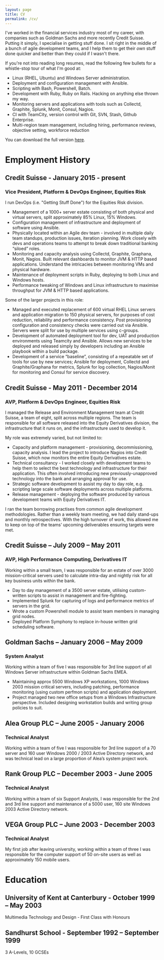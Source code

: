 ```yaml
---
layout: page
title: CV
permalink: /cv/
---
```


I've worked in the financial services industry most of my career, with companies such as Goldman Sachs and more recently 
Credit Suisse. Putting it simply, I specialise in getting stuff done. I sit right in the middle of a bunch of agile
development teams, and I help them to get their _own_ stuff done quicker and better than they could if I wasn't there. 

If you're not into reading long resumes, read the following few bullets for a whistle-stop tour of what I'm good at:

* Linux (RHEL, Ubuntu) and Windows Server administration.
* Deployment and configuration management with Ansible.
* Scripting with Bash, Powershell, Batch.
* Development with Ruby, Ruby on Rails. Hacking on anything else thrown my way. 
* Monitoring servers and applications with tools such as Collectd, Graphite, Splunk, Monit, Consul, Nagios.
* CI with TeamCity, version control with Git, SVN, Stash, Github Enterprise.
* Multi-region team management, including hiring, performance reviews, objective setting, workforce reduction

You can download the full version [here][cv].

# Employment History

## Credit Suisse - January 2015 - present

### Vice President, Platform & DevOps Engineer, Equities Risk
I run DevOps (i.e. "Getting Stuff Done") for the Equities Risk division. 

* Management of a 1000+ server estate consisting of both physical and virtual servers, split approximately 85% Linux,
 15% Windows.
* Configuration management of infrastructure and deployment of software using Ansible.
* Physically located within an Agile dev team - involved in multiple daily team standups, production issues, 
iteration planning. Work closely with devs and operations teams to attempt to break down traditional banking “siloed”
 roles.
* Monitoring and capacity analysis using Collectd, Graphite, Graphana, Monit, Nagios. Built relevant dashboards to 
monitor JVM & HTTP based applications. Understand the intricacies between monitoring VMs and physical hardware.
* Maintenance of deployment scripts in Ruby, deploying to both Linux and Windows hosts. 
* Performance tweaking of Windows and Linux infrastructure to maximise throughput for JVM & HTTP based applications.

Some of the larger projects in this role:

* Managed and executed replacement of 600 virtual RHEL Linux servers and application migration to 150 physical 
servers, for purposes of cost reduction, reliability and performance consistency. Post provisioning configuration and consistency checks were carried out via Ansible. Servers were split for use by multiple services using c-groups. 
* Development of automated deployment tool for dev, UAT and production environments using Teamcity and Ansible. 
Allows new services to be deployed and released simply by developers including an Ansible playbook within a build package. 
* Development of a service “baseline”, consisting of a repeatable set of tools for use by new services; Ansible 
for deployment, Collectd and Graphite/Graphana for metrics, Splunk for log collection, Nagios/Monit for monitoring 
and Consul for service discovery.


## Credit Suisse - May 2011 - December 2014

### AVP, Platform & DevOps Engineer, Equities Risk
I managed the Release and Environment Management team at Credit Suisse, a team of eight, split across multiple 
regions. The team is responsible for all software released into the Equity Derivatives division, the infrastructure
 that it runs on, and the infrastructure used to develop it.

My role was extremely varied, but not limited to: 

* Capacity and platform management - provisioning, decommissioning, capacity analysis. I lead the project to 
introduce Nagios into Credit Suisse, which now monitors the entire Equity Derivatives estate.
* Technical consultancy - I worked closely with development teams to help them to select the best technology 
and infrastructure for their application. This often involved introducing new previously-unapproved technology 
into the bank and arranging approval for use.
* Strategic software development to assist my day to day role, e.g. scripting large scale software deployments 
across multiple platforms.
* Release management - deploying the software produced by various development teams with Equity Derivatives IT. 

I ran the team borrowing practises from common agile development methodologies. Rather than a weekly team meeting,
 we had daily stand-ups and monthly retrospectives. With the high turnover of work, this allowed me to keep on top
  of the teams’ upcoming deliverables ensuring targets were met.


## Credit Suisse – July 2009 – May 2011

### AVP, High Performance Computing, Derivatives IT
Working within a small team, I was responsible for an estate of over 3000 mission-critical servers used to 
calculate intra-day and nightly risk for all key business units within the bank.

* Day to day management of a 3500 server estate, utilising custom-written scripts to assist in management and 
fire-fighting.
* Implemented Splunk for capturing of logs and performance metrics of servers in the grid.
* Wrote a custom Powershell module to assist team members in managing grid nodes. 
* Deployed Platform Symphony to replace in-house written grid scheduling software. 

## Goldman Sachs – January 2006 – May 2009

### System Analyst
Working within a team of five I was responsible for 3rd line support of all Windows Server infrastructure within 
Goldman Sachs EMEA.

* Maintaining approx 5500 Windows XP workstations, 1000 Windows 2003 mission critical servers, including patching, 
performance monitoring (using custom perfmon scripts) and application deployment.
* Project managed two new office setups from a Windows Infrastructure perspective. Included designing workstation 
builds and writing group policies to suit. 


## Alea Group PLC – June 2005 - January 2006

### Technical Analyst
Working within a team of five I was responsible for 3rd line support of a 70 server and 160 user Windows 2000 / 2003 
Active Directory network, and was technical lead on a large proportion of Alea’s system project work.


## Rank Group PLC – December 2003 - June 2005

### Technical Analyst
Working within a team of six Support Analysts, I was responsible for the 2nd and 3rd line support and maintenance of 
a 5000 user, 160 site Windows 2003 Active Directory network.
 
 
## VEGA Group PLC – June 2003 - December 2003

### Technical Analyst
My first job after leaving university, working within a team of three I was responsible for the computer support of 
50 on-site users as well as approximately 150 mobile users.
 
# Education 

## University of Kent at Canterbury - October 1999 – May 2003 
Multimedia Technology and Design - First Class with Honours
  
## Sandhurst School - September 1992 – September 1999
3 A-Levels, 10 GCSEs
  
[cv]: https://docs.google.com/document/d/1GTB0GuF9VpWxTfLQcsPUUfO-cCHyz_XnTXCtZBQlgdg